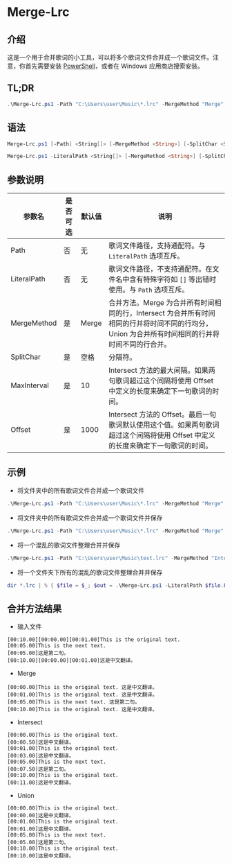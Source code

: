 # Merge-Lrc

## 介绍

这是一个用于合并歌词的小工具，可以将多个歌词文件合并成一个歌词文件。注意，你首先需要安装 [PowerShell](https://learn.microsoft.com/zh-cn/powershell/scripting/install/installing-powershell-on-windows?view=powershell-7.3)，或者在 Windows 应用商店搜索安装。

## TL;DR

```powershell
.\Merge-Lrc.ps1 -Path "C:\Users\user\Music\*.lrc" -MergeMethod "Merge" -SplitChar " " | Out-File "C:\Users\user\Music\merged.lrc"
```

## 语法

```powershell
Merge-Lrc.ps1 [-Path] <String[]> [-MergeMethod <String>] [-SplitChar <String>] [-MaxInterval <Object>] [-Offset <Object>] [<CommonParameters>]

Merge-Lrc.ps1 -LiteralPath <String[]> [-MergeMethod <String>] [-SplitChar <String>] [-MaxInterval <Object>] [-Offset <Object>] [<CommonParameters>]
```

## 参数说明

| 参数名      | 是否可选 | 默认值 | 说明                                                                                                                                             |
| ----------- | -------- | ------ | ------------------------------------------------------------------------------------------------------------------------------------------------ |
| Path        | 否       | 无     | 歌词文件路径，支持通配符。与 `LiteralPath` 选项互斥。                                                                                            |
| LiteralPath | 否       | 无     | 歌词文件路径，不支持通配符。在文件名中含有特殊字符如 `[]` 等出错时使用。与 `Path` 选项互斥。                                                     |
| MergeMethod | 是       | Merge  | 合并方法。Merge 为合并所有时间相同的行，Intersect 为合并所有时间相同的行并将时间不同的行均分，Union 为合并所有时间相同的行并将时间不同的行合并。 |
| SplitChar   | 是       | 空格   | 分隔符。                                                                                                                                         |
| MaxInterval | 是       | 10     | Intersect 方法的最大间隔。如果两句歌词超过这个间隔将使用 Offset 中定义的长度来确定下一句歌词的时间。                                             |
| Offset      | 是       | 1000   | Intersect 方法的 Offset。最后一句歌词默认使用这个值。如果两句歌词超过这个间隔将使用 Offset 中定义的长度来确定下一句歌词的时间。                  |

## 示例

- 将文件夹中的所有歌词文件合并成一个歌词文件

```powershell
.\Merge-Lrc.ps1 -Path "C:\Users\user\Music\*.lrc" -MergeMethod "Merge" -SplitChar " "
```

- 将文件夹中的所有歌词文件合并成一个歌词文件并保存

```powershell
.\Merge-Lrc.ps1 -Path "C:\Users\user\Music\*.lrc" -MergeMethod "Merge" -SplitChar " " | Out-File "C:\Users\user\Music\merged.lrc"
```

- 将一个混乱的歌词文件整理合并并保存

```powershell
.\Merge-Lrc.ps1 -Path "C:\Users\user\Music\test.lrc" -MergeMethod "Intersect" -SplitChar " " | Out-File "C:\Users\user\Music\test.lrc"
```

- 将一个文件夹下所有的混乱的歌词文件整理合并并保存

```powershell
dir *.lrc | % { $file = $_; $out = .\Merge-Lrc.ps1 -LiteralPath $file.FullName -MergeMethod "Intersect";$out > $file.FullName }
```

## 合并方法结果

- 输入文件

```lrc
[00:10.00][00:00.00][00:01.00]This is the original text.
[00:05.00]This is the next text.
[00:05.00]这是第二句。
[00:10.00][00:00.00][00:01.00]这是中文翻译。
```

- Merge

```lrc
[00:00.00]This is the original text. 这是中文翻译。
[00:01.00]This is the original text. 这是中文翻译。
[00:05.00]This is the next text. 这是第二句。
[00:10.00]This is the original text. 这是中文翻译。
```

- Intersect

```lrc
[00:00.00]This is the original text.
[00:00.50]这是中文翻译。
[00:01.00]This is the original text.
[00:03.00]这是中文翻译。
[00:05.00]This is the next text.
[00:07.50]这是第二句。
[00:10.00]This is the original text.
[00:11.00]这是中文翻译。
```

- Union

```lrc
[00:00.00]This is the original text.
[00:00.00]这是中文翻译。
[00:01.00]This is the original text.
[00:01.00]这是中文翻译。
[00:05.00]This is the next text.
[00:05.00]这是第二句。
[00:10.00]This is the original text.
[00:10.00]这是中文翻译。
```
